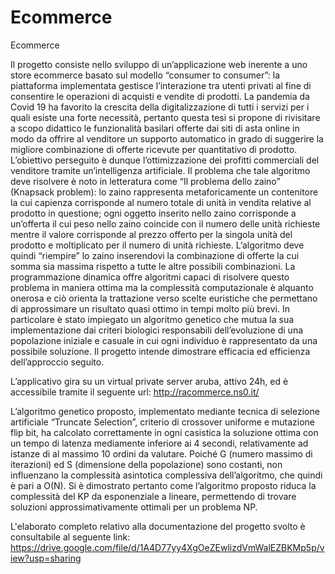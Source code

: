 # Ecommerce
Ecommerce

Il progetto consiste nello sviluppo di un’applicazione web inerente a uno store ecommerce
basato sul modello “consumer to consumer”: la piattaforma implementata gestisce
l’interazione tra utenti privati al fine di consentire le operazioni di acquisti e vendite di
prodotti. La pandemia da Covid 19 ha favorito la crescita della digitalizzazione di tutti i
servizi per i quali esiste una forte necessità, pertanto questa tesi si propone di rivisitare a
scopo didattico le funzionalità basilari offerte dai siti di asta online in modo da offrire al
venditore un supporto automatico in grado di suggerire la migliore combinazione di offerte
ricevute per quantitativo di prodotto. L’obiettivo perseguito è dunque l’ottimizzazione dei
profitti commerciali del venditore tramite un’intelligenza artificiale.
Il problema che tale algoritmo deve risolvere è noto in letteratura come “Il problema dello
zaino” (Knapsack problem): lo zaino rappresenta metaforicamente un contenitore la cui
capienza corrisponde al numero totale di unità in vendita relative al prodotto in questione;
ogni oggetto inserito nello zaino corrisponde a un’offerta il cui peso nello zaino coincide
con il numero delle unità richieste mentre il valore corrisponde al prezzo offerto per la
singola unità del prodotto e moltiplicato per il numero di unità richieste.
L’algoritmo deve quindi “riempire” lo zaino inserendovi la combinazione di offerte la cui
somma sia massima rispetto a tutte le altre possibili combinazioni.
La programmazione dinamica offre algoritmi capaci di risolvere questo problema in
maniera ottima ma la complessità computazionale è alquanto onerosa e ciò orienta la
trattazione verso scelte euristiche che permettano di approssimare un risultato quasi ottimo
in tempi molto più brevi. In particolare è stato impiegato un algoritmo genetico che mutua
la sua implementazione dai criteri biologici responsabili dell’evoluzione di una popolazione
iniziale e casuale in cui ogni individuo è rappresentato da una possibile soluzione. Il
progetto intende dimostrare efficacia ed efficienza dell’approccio seguito.

L’applicativo gira su un virtual private server aruba, attivo 24h, ed è accessibile tramite il
seguente url:
http://racommerce.ns0.it/

L’algoritmo genetico proposto, implementato mediante tecnica di selezione artificiale
“Truncate Selection”, criterio di crossover uniforme e mutazione flip bit, ha calcolato
correttamente in ogni casistica la soluzione ottima con un tempo di latenza mediamente
inferiore ai 4 secondi, relativamente ad istanze di al massimo 10 ordini da valutare.
Poiché G (numero massimo di iterazioni) ed S (dimensione della popolazione) sono
costanti, non influenzano la complessità asintotica complessiva dell’algoritmo, che quindi è
pari a O(N). Si è dimostrato pertanto come l’algoritmo proposto riduca la complessità del
KP da esponenziale a lineare, permettendo di trovare soluzioni approssimativamente
ottimali per un problema NP.

L'elaborato completo relativo alla documentazione del progetto svolto è consultabile al seguente link:
https://drive.google.com/file/d/1A4D77yy4XgOeZEwlizdVmWalEZBKMp5p/view?usp=sharing
